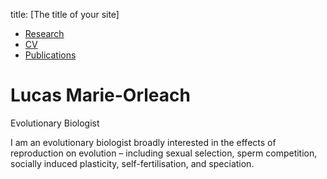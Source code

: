 title: [The title of your site]

<nav>
  <ul>
    <li><a href="/research/">Research</a></li>
    <li><a href="/CV/">CV</a></li>
    <li><a href="/Publications/">Publications</a></li>
  </ul>
</nav>

# Lucas Marie-Orleach
Evolutionary Biologist

I am an evolutionary biologist broadly interested in the effects of reproduction on evolution – including sexual selection, sperm competition, socially induced plasticity, self-fertilisation, and speciation.
